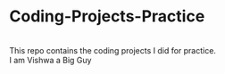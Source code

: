 # Coding-Projects-Practice 
<br>This repo contains the coding projects I did for practice.
<br>I am Vishwa a Big Guy


